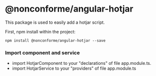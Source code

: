 # @nonconforme/angular-hotjar

This package is used to easily add a hotjar script.

First, npm install within the project:

```
npm install @nonconforme/angular-hotjar --save
```

### Import component and service

* import HotjarComponent to your "declarations" of file app.module.ts.
* import HotjarService to your "providers" of file app.module.ts
